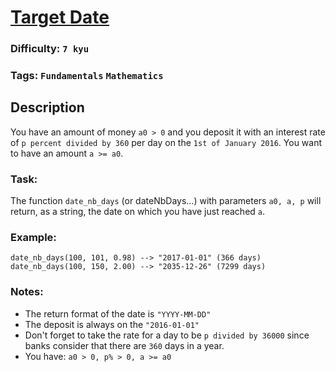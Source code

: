 # [Target Date](https://www.codewars.com/kata/569218bc919ccba77000000b)

### Difficulty: `7 kyu`

### Tags: `Fundamentals` `Mathematics`

## Description

You have an amount of money `a0 > 0` and you deposit it with an interest rate of `p percent divided by 360` per day on the `1st of January 2016`. You want to have an amount `a >= a0`.

### Task:
The function `date_nb_days` (or dateNbDays...) with parameters `a0, a, p` will return, as a string, the date on which you have just reached `a`.

### Example:
`date_nb_days(100, 101, 0.98) --> "2017-01-01" (366 days)`
`date_nb_days(100, 150, 2.00) --> "2035-12-26" (7299 days)`

### Notes:
- The return format of the date is `"YYYY-MM-DD"`
- The deposit is always on the `"2016-01-01"`
- Don't forget to take the rate for a day to be `p divided by 36000` since banks consider that there are `360` days in a year.
- You have: `a0 > 0, p% > 0, a >= a0`
